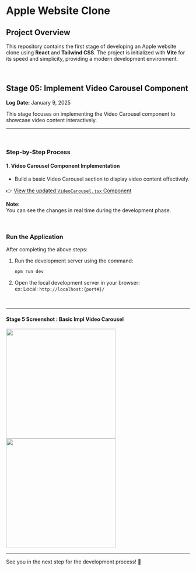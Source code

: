 # Apple Website Clone

## Project Overview

This repository contains the first stage of developing an Apple website clone using **React** and **Tailwind CSS**. The project is initialized with **Vite** for its speed and simplicity, providing a modern development environment.


<br>

## Stage 05: Implement Video Carousel Component  
**Log Date:** January 9, 2025  

This stage focuses on implementing the Video Carousel component to showcase video content interactively.


<hr>
<br>

### Step-by-Step Process


#### 1. Video Carousel Component Implementation  

- Build a basic Video Carousel section to display video content effectively.  

👉 [View the updated `VideoCarousel.jsx` Component](./src/components/VideoCarousel.jsx)

**Note:**  
You can see the changes in real time during the development phase.

<br>


### Run the Application  
After completing the above steps:  
1. Run the development server using the command:  
   ```bash
   npm run dev
    ```
2. Open the local development server in your browser:<br>
    ex: Local: ```http://localhost:{port#}/```

<br>
<hr>

#### Stage 5 Screenshot : Basic Impl Video Carousel
<img src="./_archive/screenshots/screenshot-2.png" height=300 > <img src="./_archive/screenshots/screenshot-3.png" height=300>

<hr>
See you in the next step for the development process! 🚀




